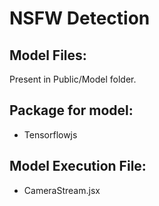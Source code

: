 # NSFW Detection

## Model Files:

Present in Public/Model folder.

## Package for model:

- Tensorflowjs

## Model Execution File:

- CameraStream.jsx
